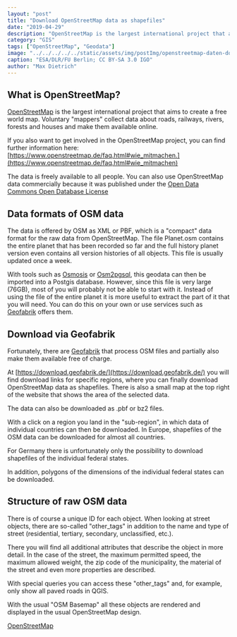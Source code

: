 ```yaml
---
layout: "post"
title: "Download OpenStreetMap data as shapefiles"
date: "2019-04-29"
description: "OpenStreetMap is the largest international project that aims to create a free world map."
category: "GIS"
tags: ["OpenStreetMap", "Geodata"]
image: "../../../../../static/assets/img/postImg/openstreetmap-daten-downloaden.jpg"
caption: "ESA/DLR/FU Berlin; CC BY-SA 3.0 IGO"
author: "Max Dietrich"
---
```


## What is OpenStreetMap?

[OpenStreetMap](https://www.openstreetmap.com/ "OpenStreetMap") is the largest international project that aims to create a free world map. Voluntary "mappers" collect data about roads, railways, rivers, forests and houses and make them available online.

If you also want to get involved in the OpenStreetMap project, you can find further information here: [https://www.openstreetmap.de/faq.html#wie_mitmachen.](https://www.openstreetmap.de/faq.html#wie_mitmachen)

The data is freely available to all people. You can also use OpenStreetMap data commercially because it was published under the [Open Data Commons Open Database License](https://opendatacommons.org/licenses/odbl/)

## Data formats of OSM data

The data is offered by OSM as XML or PBF, which is a "compact" data format for the raw data from OpenStreetMap. The file Planet.osm contains the entire planet that has been recorded so far and the full history planet version even contains all version histories of all objects. This file is usually updated once a week.

With tools such as [Osmosis](https://wiki.openstreetmap.org/wiki/Osmosis) or [Osm2pgsql](https://wiki.openstreetmap.org/wiki/Osm2pgsql), this geodata can then be imported into a Postgis database. However, since this file is very large (76GB), most of you will probably not be able to start with it.
Instead of using the file of the entire planet it is more useful to extract the part of it that you will need. You can do this on your own or use services such as [Geofabrik](http://www.geofabrik.de/ "Geofabrik") offers them.

## Download via Geofabrik

Fortunately, there are [Geofabrik](https://www.geofabrik.de) that process OSM files and partially also make them available free of charge.

At [https://download.geofabrik.de/](https://download.geofabrik.de/) you will find download links for specific regions, where you can finally download OpenStreetMap data as shapefiles. There is also a small map at the top right of the website that shows the area of the selected data.

The data can also be downloaded as .pbf or bz2 files.

With a click on a region you land in the "sub-region", in which data of individual countries can then be downloaded. In Europe, shapefiles of the OSM data can be downloaded for almost all countries.

For Germany there is unfortunately only the possibility to download shapefiles of the individual federal states.

In addition, polygons of the dimensions of the individual federal states can be downloaded.

## Structure of raw OSM data

There is of course a unique ID for each object. When looking at street objects, there are so-called "other_tags" in addition to the name and type of street (residential, tertiary, secondary, unclassified, etc.).

There you will find all additional attributes that describe the object in more detail. In the case of the street, the maximum permitted speed, the maximum allowed weight, the zip code of the municipality, the material of the street and even more properties are described.

With special queries you can access these "other_tags" and, for example, only show all paved roads in QGIS.

With the usual "OSM Basemap" all these objects are rendered and displayed in the usual OpenStreetMap design.

[OpenStreetMap](https://www.openstreetmap.org/)